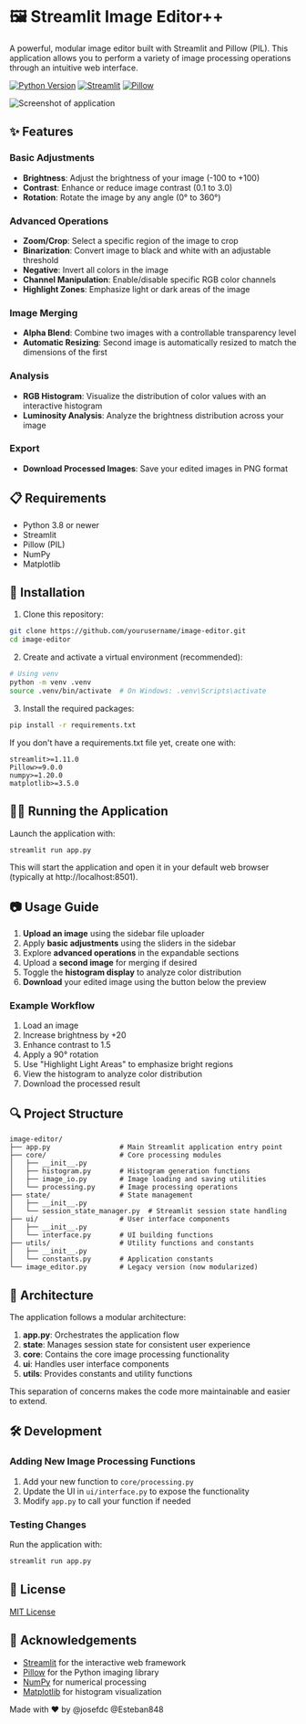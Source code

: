 # 🖼️ Streamlit Image Editor++

A powerful, modular image editor built with Streamlit and Pillow (PIL). This application allows you to perform a variety of image processing operations through an intuitive web interface.

[![Python Version](https://img.shields.io/badge/python-3.8%2B-blue)](https://www.python.org/downloads/)
[![Streamlit](https://img.shields.io/badge/Streamlit-1.11%2B-FF4B4B)](https://streamlit.io/)
[![Pillow](https://img.shields.io/badge/Pillow-9.0%2B-yellow)](https://pillow.readthedocs.io/)

![Screenshot of application](https://via.placeholder.com/800x450.png?text=Image+Editor+Screenshot)

## ✨ Features

### Basic Adjustments
- **Brightness**: Adjust the brightness of your image (-100 to +100)
- **Contrast**: Enhance or reduce image contrast (0.1 to 3.0)
- **Rotation**: Rotate the image by any angle (0° to 360°)

### Advanced Operations
- **Zoom/Crop**: Select a specific region of the image to crop
- **Binarization**: Convert image to black and white with an adjustable threshold
- **Negative**: Invert all colors in the image
- **Channel Manipulation**: Enable/disable specific RGB color channels
- **Highlight Zones**: Emphasize light or dark areas of the image

### Image Merging
- **Alpha Blend**: Combine two images with a controllable transparency level
- **Automatic Resizing**: Second image is automatically resized to match the dimensions of the first

### Analysis
- **RGB Histogram**: Visualize the distribution of color values with an interactive histogram 
- **Luminosity Analysis**: Analyze the brightness distribution across your image

### Export
- **Download Processed Images**: Save your edited images in PNG format

## 📋 Requirements

- Python 3.8 or newer
- Streamlit
- Pillow (PIL)
- NumPy
- Matplotlib

## 🚀 Installation

1. Clone this repository:
```bash
git clone https://github.com/yourusername/image-editor.git
cd image-editor
```

2. Create and activate a virtual environment (recommended):
```bash
# Using venv
python -m venv .venv
source .venv/bin/activate  # On Windows: .venv\Scripts\activate
```

3. Install the required packages:
```bash
pip install -r requirements.txt
```

If you don't have a requirements.txt file yet, create one with:
```
streamlit>=1.11.0
Pillow>=9.0.0
numpy>=1.20.0
matplotlib>=3.5.0
```

## 🏃‍♀️ Running the Application

Launch the application with:
```bash
streamlit run app.py
```

This will start the application and open it in your default web browser (typically at http://localhost:8501).

## 📷 Usage Guide

1. **Upload an image** using the sidebar file uploader
2. Apply **basic adjustments** using the sliders in the sidebar
3. Explore **advanced operations** in the expandable sections
4. Upload a **second image** for merging if desired
5. Toggle the **histogram display** to analyze color distribution
6. **Download** your edited image using the button below the preview

### Example Workflow

1. Load an image
2. Increase brightness by +20
3. Enhance contrast to 1.5
4. Apply a 90° rotation
5. Use "Highlight Light Areas" to emphasize bright regions
6. View the histogram to analyze color distribution
7. Download the processed result

## 🔍 Project Structure

```
image-editor/
├── app.py                 # Main Streamlit application entry point
├── core/                  # Core processing modules
│   ├── __init__.py
│   ├── histogram.py       # Histogram generation functions
│   ├── image_io.py        # Image loading and saving utilities
│   └── processing.py      # Image processing operations
├── state/                 # State management
│   ├── __init__.py
│   └── session_state_manager.py  # Streamlit session state handling
├── ui/                    # User interface components
│   ├── __init__.py
│   └── interface.py       # UI building functions
├── utils/                 # Utility functions and constants
│   ├── __init__.py
│   └── constants.py       # Application constants
└── image_editor.py        # Legacy version (now modularized)
```

## 🧩 Architecture

The application follows a modular architecture:

1. **app.py**: Orchestrates the application flow
2. **state**: Manages session state for consistent user experience
3. **core**: Contains the core image processing functionality
4. **ui**: Handles user interface components
5. **utils**: Provides constants and utility functions

This separation of concerns makes the code more maintainable and easier to extend.

## 🛠️ Development

### Adding New Image Processing Functions

1. Add your new function to `core/processing.py`
2. Update the UI in `ui/interface.py` to expose the functionality
3. Modify `app.py` to call your function if needed

### Testing Changes

Run the application with:
```bash
streamlit run app.py
```

## 📄 License

[MIT License](LICENSE) 

## 👏 Acknowledgements

- [Streamlit](https://streamlit.io/) for the interactive web framework
- [Pillow](https://pillow.readthedocs.io/) for the Python imaging library
- [NumPy](https://numpy.org/) for numerical processing
- [Matplotlib](https://matplotlib.org/) for histogram visualization


Made with ❤️ by @josefdc @Esteban848
